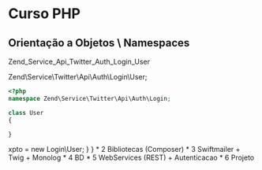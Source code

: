 # Curso PHP

## Orientação a Objetos \ Namespaces

Zend_Service_Api_Twitter_Auth_Login_User

Zend\Service\Twitter\Api\Auth\Login\User;

```php
<?php
namespace Zend\Service\Twitter\Api\Auth\Login;

class User
{

}


```

<?php
//Fully Qualified Name - FQN
namespace Zend\Service\Twitter\Entity;

use Zend\Service\Twitter\Api\Auth;



class User
{
    public function __construct(){
        $this->xpto = new Login\User;
        
    }

}

* 2 Bibliotecas (Composer)
* 3 Swiftmailer + Twig + Monolog 
* 4 BD 
* 5 WebServices (REST) + Autenticacao
* 6 Projeto

